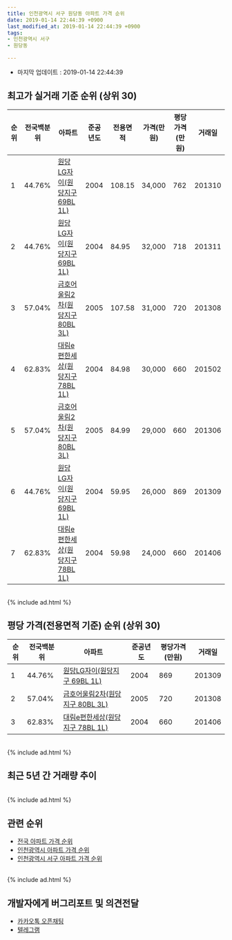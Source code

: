 ```yaml
---
title: 인천광역시 서구 원당동 아파트 가격 순위
date: 2019-01-14 22:44:39 +0900
last_modified_at: 2019-01-14 22:44:39 +0900
tags:
- 인천광역시 서구
- 원당동

---
```


* 마지막 업데이트 : 2019-01-14 22:44:39

## 최고가 실거래 기준 순위 (상위 30)


|순위|전국백분위|아파트|준공년도|전용면적|가격(만원)|평당가격(만원)|거래일|
|---|---|---|---|---|---|---|---|
|1|44.76%|[원당LG자이(원당지구 69BL 1L)](https://search.naver.com/search.naver?query=%EC%9D%B8%EC%B2%9C%EA%B4%91%EC%97%AD%EC%8B%9C+%EC%84%9C%EA%B5%AC+%EC%9B%90%EB%8B%B9%EB%8F%99+%EC%9B%90%EB%8B%B9LG%EC%9E%90%EC%9D%B4%28%EC%9B%90%EB%8B%B9%EC%A7%80%EA%B5%AC+69BL+1L%29)|2004|108.15|34,000|762|201310|
|2|44.76%|[원당LG자이(원당지구 69BL 1L)](https://search.naver.com/search.naver?query=%EC%9D%B8%EC%B2%9C%EA%B4%91%EC%97%AD%EC%8B%9C+%EC%84%9C%EA%B5%AC+%EC%9B%90%EB%8B%B9%EB%8F%99+%EC%9B%90%EB%8B%B9LG%EC%9E%90%EC%9D%B4%28%EC%9B%90%EB%8B%B9%EC%A7%80%EA%B5%AC+69BL+1L%29)|2004|84.95|32,000|718|201311|
|3|57.04%|[금호어울림2차(원당지구 80BL 3L)](https://search.naver.com/search.naver?query=%EC%9D%B8%EC%B2%9C%EA%B4%91%EC%97%AD%EC%8B%9C+%EC%84%9C%EA%B5%AC+%EC%9B%90%EB%8B%B9%EB%8F%99+%EA%B8%88%ED%98%B8%EC%96%B4%EC%9A%B8%EB%A6%BC2%EC%B0%A8%28%EC%9B%90%EB%8B%B9%EC%A7%80%EA%B5%AC+80BL+3L%29)|2005|107.58|31,000|720|201308|
|4|62.83%|[대림e편한세상(원당지구 78BL 1L)](https://search.naver.com/search.naver?query=%EC%9D%B8%EC%B2%9C%EA%B4%91%EC%97%AD%EC%8B%9C+%EC%84%9C%EA%B5%AC+%EC%9B%90%EB%8B%B9%EB%8F%99+%EB%8C%80%EB%A6%BCe%ED%8E%B8%ED%95%9C%EC%84%B8%EC%83%81%28%EC%9B%90%EB%8B%B9%EC%A7%80%EA%B5%AC+78BL+1L%29)|2004|84.98|30,000|660|201502|
|5|57.04%|[금호어울림2차(원당지구 80BL 3L)](https://search.naver.com/search.naver?query=%EC%9D%B8%EC%B2%9C%EA%B4%91%EC%97%AD%EC%8B%9C+%EC%84%9C%EA%B5%AC+%EC%9B%90%EB%8B%B9%EB%8F%99+%EA%B8%88%ED%98%B8%EC%96%B4%EC%9A%B8%EB%A6%BC2%EC%B0%A8%28%EC%9B%90%EB%8B%B9%EC%A7%80%EA%B5%AC+80BL+3L%29)|2005|84.99|29,000|660|201306|
|6|44.76%|[원당LG자이(원당지구 69BL 1L)](https://search.naver.com/search.naver?query=%EC%9D%B8%EC%B2%9C%EA%B4%91%EC%97%AD%EC%8B%9C+%EC%84%9C%EA%B5%AC+%EC%9B%90%EB%8B%B9%EB%8F%99+%EC%9B%90%EB%8B%B9LG%EC%9E%90%EC%9D%B4%28%EC%9B%90%EB%8B%B9%EC%A7%80%EA%B5%AC+69BL+1L%29)|2004|59.95|26,000|869|201309|
|7|62.83%|[대림e편한세상(원당지구 78BL 1L)](https://search.naver.com/search.naver?query=%EC%9D%B8%EC%B2%9C%EA%B4%91%EC%97%AD%EC%8B%9C+%EC%84%9C%EA%B5%AC+%EC%9B%90%EB%8B%B9%EB%8F%99+%EB%8C%80%EB%A6%BCe%ED%8E%B8%ED%95%9C%EC%84%B8%EC%83%81%28%EC%9B%90%EB%8B%B9%EC%A7%80%EA%B5%AC+78BL+1L%29)|2004|59.98|24,000|660|201406|


<br>
{% include ad.html %}
<br>

## 평당 가격(전용면적 기준) 순위 (상위 30)


|순위|전국백분위|아파트|준공년도|평당가격(만원)|거래일|
|---|---|---|---|---|---|
|1|44.76%|[원당LG자이(원당지구 69BL 1L)](https://search.naver.com/search.naver?query=%EC%9D%B8%EC%B2%9C%EA%B4%91%EC%97%AD%EC%8B%9C+%EC%84%9C%EA%B5%AC+%EC%9B%90%EB%8B%B9%EB%8F%99+%EC%9B%90%EB%8B%B9LG%EC%9E%90%EC%9D%B4%28%EC%9B%90%EB%8B%B9%EC%A7%80%EA%B5%AC+69BL+1L%29)|2004|869|201309|
|2|57.04%|[금호어울림2차(원당지구 80BL 3L)](https://search.naver.com/search.naver?query=%EC%9D%B8%EC%B2%9C%EA%B4%91%EC%97%AD%EC%8B%9C+%EC%84%9C%EA%B5%AC+%EC%9B%90%EB%8B%B9%EB%8F%99+%EA%B8%88%ED%98%B8%EC%96%B4%EC%9A%B8%EB%A6%BC2%EC%B0%A8%28%EC%9B%90%EB%8B%B9%EC%A7%80%EA%B5%AC+80BL+3L%29)|2005|720|201308|
|3|62.83%|[대림e편한세상(원당지구 78BL 1L)](https://search.naver.com/search.naver?query=%EC%9D%B8%EC%B2%9C%EA%B4%91%EC%97%AD%EC%8B%9C+%EC%84%9C%EA%B5%AC+%EC%9B%90%EB%8B%B9%EB%8F%99+%EB%8C%80%EB%A6%BCe%ED%8E%B8%ED%95%9C%EC%84%B8%EC%83%81%28%EC%9B%90%EB%8B%B9%EC%A7%80%EA%B5%AC+78BL+1L%29)|2004|660|201406|


<br>
{% include ad.html %}
<br>

## 최근 5년 간 거래량 추이


<div style="width:100%;">
    <canvas id="deal_progress" height="250"></canvas>
</div>

<script>
new Chart(document.getElementById("deal_progress"), {
    type: 'line',
    data: {
        labels: ['201401','201402','201403','201404','201405','201406','201407','201408','201409','201410','201411','201412','201501','201502','201503','201504','201505','201506','201507','201508','201509','201510','201511','201512','201601','201602','201603','201604','201605','201606','201607','201608','201609','201610','201611','201612','201701','201702','201703','201704','201705','201706','201707','201708','201709','201710','201711','201712','201801','201802','201803','201804','201805','201806','201807','201808','201809','201810','201811','201812','201901'],
        datasets: [{
            label: '실거래 수',
            pointRadius: 1,
            data: [6, 13, 16, 5, 8, 9, 6, 8, 6, 19, 11, 7, 9, 19, 22, 9, 14, 7, 22, 5, 7, 16, 12, 5, 4, 5, 13, 11, 12, 16, 16, 12, 47, 8, 0, 2, 6, 4, 7, 6, 10, 10, 14, 13, 8, 4, 7, 8, 6, 2, 6, 7, 4, 4, 6, 10, 7, 12, 5, 1, 0],
            borderColor: "rgba(255, 201, 14, 1)",
            backgroundColor: "rgba(255, 201, 14, 0.5)",
            fill: true,
        }]
    },
    options: {
        responsive: true,
        title: {
            display: true,
            text: '5년간 거래량 추이'
        },
        tooltips: {
            mode: 'index',
            intersect: false,
        },
        hover: {
            mode: 'nearest',
            intersect: true
        },
        scales: {
            xAxes: [{
                display: true,
                scaleLabel: {
                    display: true,
                    labelString: '년/월'
                }
            }],
            yAxes: [{
                display: true,
                ticks: {
                    suggestedMin: 0,
                },
                scaleLabel: {
                    display: true,
                    labelString: '실거래 수'
                }
            }]
        }
    }
});

</script>


<br>
{% include ad.html %}
<br>

## 관련 순위

- [전국 아파트 가격 순위](https://inasie.github.io/apt-ranking/전국)
- [인천광역시 아파트 가격 순위](https://inasie.github.io/apt-ranking/인천광역시)
- [인천광역시 서구 아파트 가격 순위](https://inasie.github.io/apt-ranking/인천광역시-서구)


<br>
{% include ad.html %}
<br>

## 개발자에게 버그리포트 및 의견전달

- [카카오톡 오픈채팅](https://open.kakao.com/o/gLJUAP4)
- [텔레그램](https://t.me/inasie)

